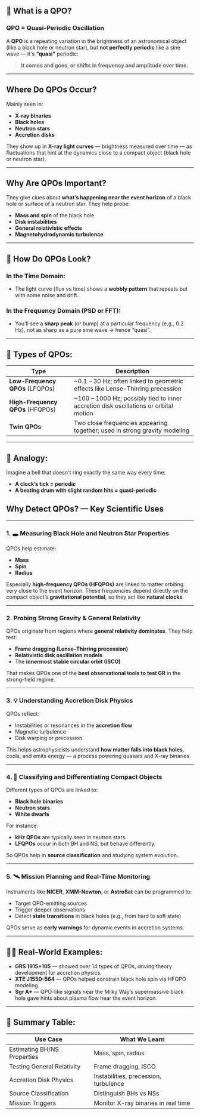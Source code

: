 ## 🌌 What is a **QPO**?

###  **QPO = Quasi-Periodic Oscillation**

A **QPO** is a repeating variation in the brightness of an astronomical object (like a black hole or neutron star), but **not perfectly periodic** like a sine wave — it's **“quasi”** periodic:

> **It comes and goes, or shifts in frequency and amplitude over time.**

---

## Where Do QPOs Occur?

Mainly seen in:
- **X-ray binaries**
- **Black holes**
- **Neutron stars**
- **Accretion disks**

They show up in **X-ray light curves** — brightness measured over time — as fluctuations that hint at the dynamics close to a compact object (black hole or neutron star).

---

##  Why Are QPOs Important?

They give clues about **what’s happening near the event horizon** of a black hole or surface of a neutron star. They help probe:
- **Mass and spin** of the black hole
- **Disk instabilities**
- **General relativistic effects**
- **Magnetohydrodynamic turbulence**

---

## 🔬 How Do QPOs Look?

### In the Time Domain:
- The light curve (flux vs time) shows a **wobbly pattern** that repeats but with some noise and drift.

### In the Frequency Domain (PSD or FFT):
- You’ll see a **sharp peak** (or bump) at a particular frequency (e.g., 0.2 Hz), not as sharp as a pure sine wave → hence “quasi”.

---

## 🧪 Types of QPOs:

| Type | Description |
|------|-------------|
| **Low-Frequency QPOs** (LFQPOs) | ~0.1 – 30 Hz; often linked to geometric effects like Lense-Thirring precession |
| **High-Frequency QPOs** (HFQPOs) | ~100 – 1000 Hz; possibly tied to inner accretion disk oscillations or orbital motion |
| **Twin QPOs** | Two close frequencies appearing together; used in strong gravity modeling |

---

## 🔁 Analogy:

Imagine a bell that doesn't ring exactly the same way every time:
- **A clock’s tick = periodic**
- **A beating drum with slight random hits = quasi-periodic**


##  Why Detect QPOs? — **Key Scientific Uses**

---

### 1. 🕳️ **Measuring Black Hole and Neutron Star Properties**

QPOs help estimate:
- **Mass**
- **Spin**
- **Radius**

Especially **high-frequency QPOs (HFQPOs)** are linked to matter orbiting very close to the event horizon. These frequencies depend directly on the compact object’s **gravitational potential**, so they act like **natural clocks**.

---

### 2. **Probing Strong Gravity & General Relativity**

QPOs originate from regions where **general relativity dominates**. They help test:
- **Frame dragging (Lense–Thirring precession)**
- **Relativistic disk oscillation models**
- The **innermost stable circular orbit (ISCO)**

That makes QPOs one of the **best observational tools to test GR** in the strong-field regime.

---

### 3. 💡 **Understanding Accretion Disk Physics**

QPOs reflect:
- Instabilities or resonances in the **accretion flow**
- Magnetic turbulence
- Disk warping or precession

This helps astrophysicists understand **how matter falls into black holes**, cools, and emits energy — a process powering quasars and X-ray binaries.

---

### 4. 🌌 **Classifying and Differentiating Compact Objects**

Different types of QPOs are linked to:
- **Black hole binaries**
- **Neutron stars**
- **White dwarfs**

For instance:
- **kHz QPOs** are typically seen in neutron stars.
- **LFQPOs** occur in both BH and NS, but behave differently.

So QPOs help in **source classification** and studying system evolution.

---

### 5. 🛰️ **Mission Planning and Real-Time Monitoring**

Instruments like **NICER**, **XMM-Newton**, or **AstroSat** can be programmed to:
- Target QPO-emitting sources
- Trigger deeper observations
- Detect **state transitions** in black holes (e.g., from hard to soft state)

QPOs serve as **early warnings** for dynamic events in accretion systems.

---

## 👨‍🔬 Real-World Examples:

- **GRS 1915+105** — showed over 14 types of QPOs, driving theory development for accretion physics.
- **XTE J1550–564** — QPOs helped constrain black hole spin via HFQPO modeling.
- **Sgr A\*** — QPO-like signals near the Milky Way’s supermassive black hole gave hints about plasma flow near the event horizon.

---

## 🧭 Summary Table:

| Use Case | What We Learn |
|----------|----------------|
| Estimating BH/NS Properties | Mass, spin, radius |
| Testing General Relativity | Frame dragging, ISCO |
| Accretion Disk Physics | Instabilities, precession, turbulence |
| Source Classification | Distinguish BHs vs NSs |
| Mission Triggers | Monitor X-ray binaries in real time |
